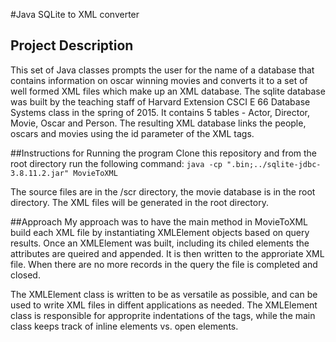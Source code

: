 #Java SQLite to XML converter

## Project Description
This set of Java classes prompts the user for the name of a database that contains information on oscar winning movies and converts it to a set of well formed XML files which make up an XML database.  The sqlite database was built by the teaching staff of Harvard Extension CSCI E 66 Database Systems class in the spring of 2015.  It contains 5 tables - Actor, Director, Movie, Oscar and Person. The resulting XML database links the people, oscars and movies using the id parameter of the XML tags. 

##Instructions for Running the program
Clone this repository and from the root directory run the following command:
```java -cp ".bin;../sqlite-jdbc-3.8.11.2.jar" MovieToXML```
	
The source files are in the /scr directory, the movie database is in the root directory.  The XML files will be generated in the root directory. 

##Approach
My approach was to have the main method in MovieToXML build each XML file by instantiating XMLElement objects based on query results. Once an XMLElement was built, including its chiled elements the attributes are queired and appended.  It is then written to the approriate XML file.  When there are no more records in the query the file is completed and closed. 

The XMLElement class is written to be as versatile as possible, and can be used to write XML files in diffent applications as needed.  The XMLElement class is responsible for approprite indentations of the tags, while the main class keeps track of inline elements vs. open elements. 